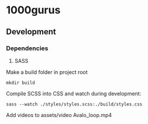# 1000gurus

## Development

### Dependencies
1. SASS

Make a build folder in project root

```
mkdir build
```

Compile SCSS into CSS and watch during development:

```
sass --watch ./styles/styles.scss:./build/styles.css
```

Add videos to assets/video
Avalo_loop.mp4
